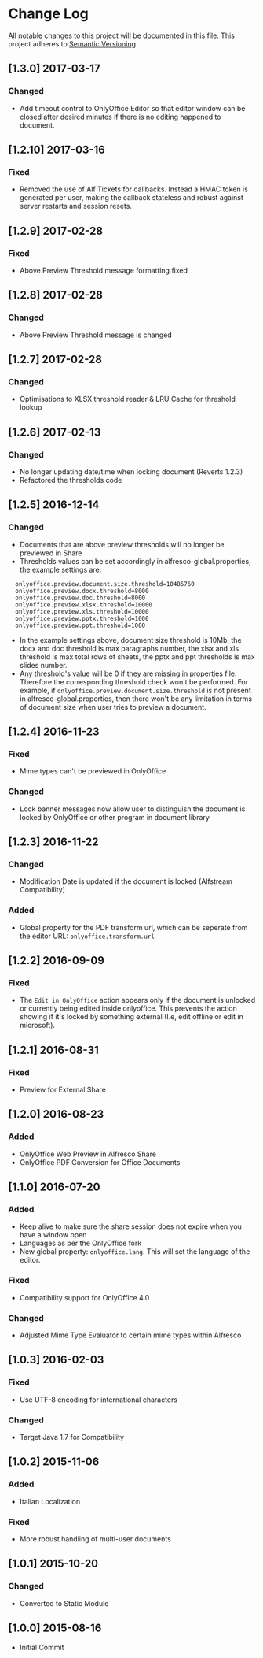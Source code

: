 # Change Log
All notable changes to this project will be documented in this file.
This project adheres to [Semantic Versioning](http://semver.org/).
## [1.3.0] 2017-03-17

### Changed

* Add timeout control to OnlyOffice Editor so that editor window can be closed after desired minutes if there is no editing happened to document.

## [1.2.10] 2017-03-16

### Fixed

* Removed the use of Alf Tickets for callbacks.  Instead a HMAC token is generated per user, making the callback stateless and robust against server restarts and session resets.

## [1.2.9] 2017-02-28

### Fixed

* Above Preview Threshold message formatting fixed

## [1.2.8] 2017-02-28

### Changed

* Above Preview Threshold message is changed

## [1.2.7] 2017-02-28

### Changed

* Optimisations to XLSX threshold reader & LRU Cache for threshold lookup

## [1.2.6] 2017-02-13

### Changed

* No longer updating date/time when locking document (Reverts 1.2.3)
* Refactored the thresholds code

## [1.2.5] 2016-12-14

### Changed

* Documents that are above preview thresholds will no longer be previewed in Share
* Thresholds values can be set accordingly in alfresco-global.properties, the example settings are:
```
  onlyoffice.preview.document.size.threshold=10485760
  onlyoffice.preview.docx.threshold=8000
  onlyoffice.preview.doc.threshold=8000
  onlyoffice.preview.xlsx.threshold=10000
  onlyoffice.preview.xls.threshold=10000
  onlyoffice.preview.pptx.threshold=1000
  onlyoffice.preview.ppt.threshold=1000
```
* In the example settings above, document size threshold is 10Mb, the docx and doc threshold is max paragraphs number, the xlsx and xls threshold is max total rows of sheets, the pptx and ppt thresholds is max slides number.
* Any threshold's value will be 0 if they are missing in properties file. Therefore the corresponding threshold check won't be performed. For example, if `onlyoffice.preview.document.size.threshold` is not present in alfresco-global.properties, then there won't be any limitation in terms of document size when user tries to preview a document.

## [1.2.4] 2016-11-23

### Fixed

* Mime types can't be previewed in OnlyOffice

### Changed

* Lock banner messages now allow user to distinguish the document is locked by OnlyOffice or other program in document library

## [1.2.3] 2016-11-22

### Changed

* Modification Date is updated if the document is locked (Alfstream Compatibility)

### Added

* Global property for the PDF transform url, which can be seperate from the editor URL: `onlyoffice.transform.url`

## [1.2.2] 2016-09-09

### Fixed

* The `Edit in OnlyOffice` action appears only if the document is unlocked or currently being edited inside onlyoffice.  This prevents the action showing if it's locked by something external (I.e, edit offline or edit in microsoft).

## [1.2.1] 2016-08-31

### Fixed

* Preview for External Share

## [1.2.0] 2016-08-23

### Added

* OnlyOffice Web Preview in Alfresco Share
* OnlyOffice PDF Conversion for Office Documents

## [1.1.0] 2016-07-20

### Added

* Keep alive to make sure the share session does not expire when you have a window open
* Languages as per the OnlyOffice fork
* New global property: `onlyoffice.lang`.  This will set the language of the editor.

### Fixed

* Compatibility support for OnlyOffice 4.0

### Changed

* Adjusted Mime Type Evaluator to certain mime types within Alfresco

## [1.0.3] 2016-02-03

### Fixed

* Use UTF-8 encoding for international characters

### Changed

* Target Java 1.7 for Compatibility

## [1.0.2] 2015-11-06

### Added

* Italian Localization

### Fixed

* More robust handling of multi-user documents

## [1.0.1] 2015-10-20

### Changed

* Converted to Static Module

## [1.0.0] 2015-08-16

* Initial Commit
